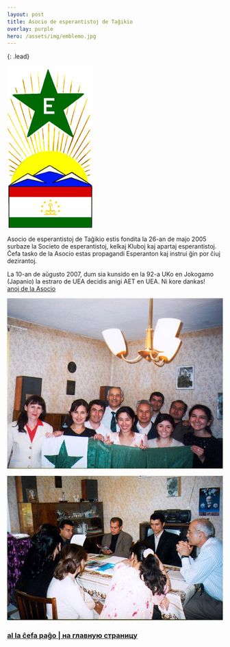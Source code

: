 ```yaml
---
layout: post
title: Asocio de esperantistoj de Taĝikio
overlay: purple
hero: /assets/img/emblemo.jpg
---
```


{: .lead}



![Emblemo de la Asocio](/assets/img/emblemo.jpg)

Asocio de esperantistoj de Taĝikio estis fondita la 26-an de majo 2005
surbaze la Societo de esperantistoj, kelkaj Kluboj kaj apartaj
esperantistoj. Ĉefa tasko de la Asocio estas propagandi Esperanton kaj
instrui ĝin por ĉiuj dezirantoj.
<!--break-->


  
La 10-an de aŭgusto 2007, dum sia kunsido en la 92-a UKo en Jokogamo
(Japanio) la estraro de UEA decidis anigi AET en UEA. Ni kore dankas\!  
[anoj de la Asocio](/assets/img/aet/aetanoj.htm)  

![](/assets/img/asocio1.jpg)

![](/assets/img/asocio2.jpg)

### [al la ĉefa paĝo | на главную страницу](espermov.htm)


